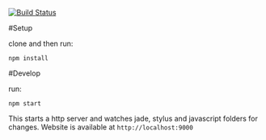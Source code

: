 [![Build Status](https://travis-ci.org/Poltergeist/react-generator.svg?branch=master)](https://travis-ci.org/Poltergeist/react-generator)

#Setup

clone and then run:

```
npm install
```

#Develop

run:

```
npm start
```

This starts a http server and watches jade, stylus and javascript folders for
changes. Website is available at `http://localhost:9000`



